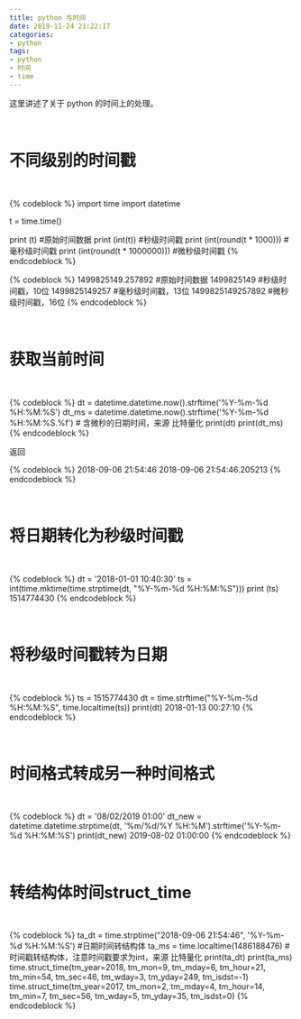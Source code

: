 ```yaml
---
title: python 与时间
date: 2019-11-24 21:22:17
categories:
- python
tags:
- python
- 时间
- time
---
```

这里讲述了关于 python 的时间上的处理。

<!-- more -->

<br/>

# 不同级别的时间戳

<br/>

{% codeblock %}
import time
import datetime

t = time.time()

print (t)                       #原始时间数据
print (int(t))                  #秒级时间戳
print (int(round(t * 1000)))    #毫秒级时间戳
print (int(round(t * 1000000))) #微秒级时间戳
{% endcodeblock %}

{% codeblock %}
1499825149.257892    #原始时间数据
1499825149           #秒级时间戳，10位
1499825149257        #毫秒级时间戳，13位
1499825149257892     #微秒级时间戳，16位
{% endcodeblock %}

<br/>

# 获取当前时间

<br/>

{% codeblock %}
dt    = datetime.datetime.now().strftime('%Y-%m-%d %H:%M:%S')
dt_ms = datetime.datetime.now().strftime('%Y-%m-%d %H:%M:%S.%f') # 含微秒的日期时间，来源 比特量化
print(dt)
print(dt_ms)
{% endcodeblock %}

返回

{% codeblock %}
2018-09-06 21:54:46
2018-09-06 21:54:46.205213
{% endcodeblock %}

<br/>

# 将日期转化为秒级时间戳

<br/>

{% codeblock %}
dt = '2018-01-01 10:40:30'
ts = int(time.mktime(time.strptime(dt, "%Y-%m-%d %H:%M:%S")))
print (ts)
	1514774430
{% endcodeblock %}

<br/>

# 将秒级时间戳转为日期

<br/>

{% codeblock %}
ts = 1515774430
dt = time.strftime("%Y-%m-%d %H:%M:%S", time.localtime(ts))
print(dt)
	2018-01-13 00:27:10
{% endcodeblock %}

<br/>

# 时间格式转成另一种时间格式

<br/>

{% codeblock %}
dt = '08/02/2019 01:00'
dt_new = datetime.datetime.strptime(dt, '%m/%d/%Y %H:%M').strftime('%Y-%m-%d %H:%M:%S')
print(dt_new)
	2019-08-02 01:00:00
{% endcodeblock %}

<br/>

# 转结构体时间struct_time

<br/>

{% codeblock %}
ta_dt = time.strptime("2018-09-06 21:54:46", '%Y-%m-%d %H:%M:%S')  #日期时间转结构体 
ta_ms = time.localtime(1486188476) #时间戳转结构体，注意时间戳要求为int，来源 比特量化
print(ta_dt)
print(ta_ms)
	time.struct_time(tm_year=2018, tm_mon=9, tm_mday=6, tm_hour=21, tm_min=54, tm_sec=46, tm_wday=3, tm_yday=249, tm_isdst=-1)
	time.struct_time(tm_year=2017, tm_mon=2, tm_mday=4, tm_hour=14, tm_min=7, tm_sec=56, tm_wday=5, tm_yday=35, tm_isdst=0)
{% endcodeblock %}
